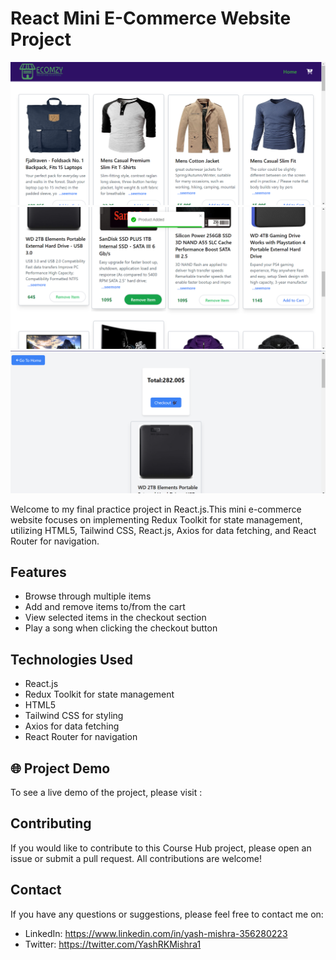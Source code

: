 # React Mini E-Commerce Website Project

<img src="src/assets/Screenshot (62).png">

<img src="src/assets/Screenshot (65).png">

<img src="src/assets/Screenshot (66).png">

Welcome to my final practice project in React.js.This mini e-commerce website focuses on implementing Redux Toolkit for state management, utilizing HTML5, Tailwind CSS, React.js, Axios for data fetching, and React Router for navigation.
## Features

- Browse through multiple items
- Add and remove items to/from the cart
- View selected items in the checkout section
- Play a song when clicking the checkout button  

## Technologies Used

- React.js
- Redux Toolkit for state management
- HTML5
- Tailwind CSS for styling
- Axios for data fetching
- React Router for navigation

## 🌐 Project Demo 

To see a live demo of the project, please visit :

## Contributing

If you would like to contribute to this Course Hub project, please open an issue or submit a pull request. All contributions are welcome!

## Contact 

If you have any questions or suggestions, please feel free to contact me on:

- LinkedIn: https://www.linkedin.com/in/yash-mishra-356280223
- Twitter: https://twitter.com/YashRKMishra1
